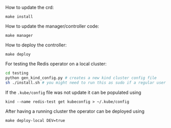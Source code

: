 How to update the crd:

`make install`

How to update the manager/controller code:

`make manager`

How to deploy the controller:

`make deploy`

For testing the Redis operator on a local cluster:

```bash
cd testing
python gen_kind_config.py # creates a new kind cluster config file
sh ./install.sh # you might need to run this as sudo if a regular user can't use docker
```

If the `.kube/config` file was not update it can be populated using

`kind --name redis-test get kubeconfig > ~/.kube/config`

After having a running cluster the operator can be deployed using

`make deploy-local DEV=true`


